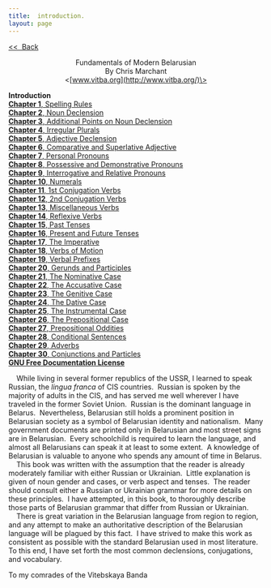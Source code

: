 ```yaml
---
title:  introduction. 
layout: page
---
```



<div style="text-align: center;">

<div style="text-align: left;">

[\<\<  Back](fofmb.html)  
  

</div>

<div style="text-align: left;">

<div style="text-align: left;">

  

</div>

</div>

Fundamentals of Modern Belarusian  
By Chris Marchant  
\<[www.vitba.org](http://www.vitba.org/)\>  

</div>

  
  
<span style="font-weight: bold;">Introduction</span>  
[<span style="font-weight: bold;">Chapter 1</span>, Spelling
Rules](chapter1.html)  
[<span style="font-weight: bold;">Chapter 2</span>, Noun
Declension](chapter2.html)  
[<span style="font-weight: bold;">Chapter 3</span>, Additional Points on
Noun Declension](chapter3.html)  
[<span style="font-weight: bold;">Chapter 4</span>, Irregular
Plurals](chapter4.html)  
[<span style="font-weight: bold;">Chapter 5</span>, Adjective
Declension](chapter5.html)  
[<span style="font-weight: bold;">Chapter 6</span>, Comparative and
Superlative Adjective](chapter6.html)  
[<span style="font-weight: bold;">Chapter 7</span>, Personal
Pronouns](chapter7.html)  
[<span style="font-weight: bold;">Chapter 8</span>, Possessive and
Demonstrative Pronouns](chapter8.html)  
[<span style="font-weight: bold;">Chapter 9</span>, Interrogative and
Relative Pronouns](chapter9.html)  
[<span style="font-weight: bold;">Chapter 10</span>,
Numerals](chapter10.html)  
[<span style="font-weight: bold;">Chapter 11</span>, 1st Conjugation
Verbs](chapter11.html)  
[<span style="font-weight: bold;">Chapter 12</span>, 2nd Conjugation
Verbs](chapter12.html)  
[<span style="font-weight: bold;">Chapter 13</span>, Miscellaneous
Verbs](chapter13.html)  
[<span style="font-weight: bold;">Chapter 14</span>, Reflexive
Verbs](chapter14.html)  
[<span style="font-weight: bold;">Chapter 15</span>, Past
Tenses](chapter15.html)  
[<span style="font-weight: bold;">Chapter 16</span>, Present and Future
Tenses](chapter16.html)  
[<span style="font-weight: bold;">Chapter 17</span>, The
Imperative](chapter17.html)  
[<span style="font-weight: bold;">Chapter 18</span>, Verbs of
Motion](chapter18.html)  
[<span style="font-weight: bold;">Chapter 19</span>, Verbal
Prefixes](chapter19.html)  
[<span style="font-weight: bold;">Chapter 20</span>, Gerunds and
Participles](chapter20.html)  
[<span style="font-weight: bold;">Chapter 21</span>, The Nominative
Case](chapter21.html)  
[<span style="font-weight: bold;">Chapter 22</span>, The Accusative
Case](chapter22.html)  
[<span style="font-weight: bold;">Chapter 23</span>, The Genitive
Case](chapter23.html)  
[<span style="font-weight: bold;">Chapter 24</span>, The Dative
Case](chapter24.html)  
[<span style="font-weight: bold;">Chapter 25</span>, The Instrumental
Case](chapter25.html)  
[<span style="font-weight: bold;">Chapter 26</span>, The Prepositional
Case](chapter26.html)  
[<span style="font-weight: bold;">Chapter 27</span>, Prepositional
Oddities](chapter27.html)  
[<span style="font-weight: bold;">Chapter 28</span>, Conditional
Sentences](chapter28.html)  
[<span style="font-weight: bold;">Chapter 29</span>,
Adverbs](chapter29.html)  
[<span style="font-weight: bold;">Chapter 30</span>, Conjunctions and
Particles](chapter30.html)  
[<span style="font-weight: bold;">GNU Free Documentation
License</span>](gnufreedl.html)  
  
  
  
    While living in several former republics of the USSR, I learned to
speak Russian, the <span style="font-style: italic;">lingua
franca</span> of CIS countries.  Russian is spoken by the majority of
adults in the CIS, and has served me well wherever I have traveled in
the former Soviet Union.  Russian is the dominant language in Belarus. 
Nevertheless, Belarusian still holds a prominent position in Belarusian
society as a symbol of Belarusian identity and nationalism.  Many
government documents are printed only in Belarusian and most street
signs are in Belarusian.  Every schoolchild is required to learn the
language, and almost all Belarusians can speak it at least to some
extent.  A knowledge of Belarusian is valuable to anyone who spends any
amount of time in Belarus.  
    This book was written with the assumption that the reader is already
moderately familiar with either Russian or Ukrainian.  Little
explanation is given of noun gender and cases, or verb aspect and
tenses.  The reader should consult either a Russian or Ukrainian grammar
for more details on these principles.  I have attempted, in this book,
to thoroughly describe those parts of Belarusian grammar that differ
from Russian or Ukrainian.  
    There is great variation in the Belarusian language from region to
region, and any attempt to make an authoritative description of the
Belarusian language will be plagued by this fact.  I have strived to
make this work as consistent as possible with the standard Belarusian
used in most literature.  To this end, I have set forth the most common
declensions, conjugations, and vocabulary.  
  
  
  
  
To my comrades of the Vitebskaya Banda  
  
  
